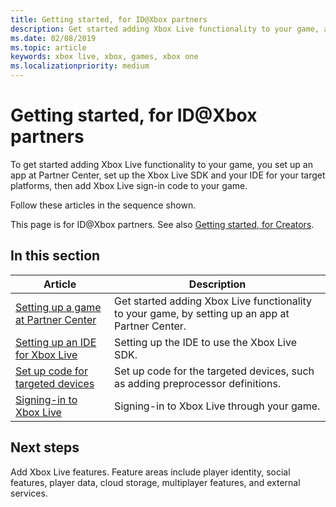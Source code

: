 ```yaml
---
title: Getting started, for ID@Xbox partners
description: Get started adding Xbox Live functionality to your game, as an ID@Xbox partner.
ms.date: 02/08/2019
ms.topic: article
keywords: xbox live, xbox, games, xbox one
ms.localizationpriority: medium
---
```

# Getting started, for ID\@Xbox partners

To get started adding Xbox Live functionality to your game, you set up an app at Partner Center, set up the Xbox Live SDK and your IDE for your target platforms, then add Xbox Live sign-in code to your game.

Follow these articles in the sequence shown.

This page is for ID@Xbox partners.
See also [Getting started, for Creators](../creators/index.md).


## In this section

| Article | Description |
|---------|-------------|
| [Setting up a game at Partner Center](setup-partner-center.md) | Get started adding Xbox Live functionality to your game, by setting up an app at Partner Center. |
| [Setting up an IDE for Xbox Live](set-up-ide/index.md) | Setting up the IDE to use the Xbox Live SDK. |
| [Set up code for targeted devices](setup-targets.md) | Set up code for the targeted devices, such as adding preprocessor definitions. |
| [Signing-in to Xbox Live](sign-in.md) | Signing-in to Xbox Live through your game. |


## Next steps

Add Xbox Live features.
Feature areas include player identity, social features, player data, cloud storage, multiplayer features, and external services.
